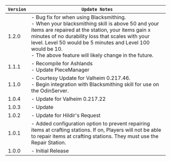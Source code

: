 | `Version` | `Update Notes`                                                                                                                                                                                                                                                                                                                      |
|-----------|-------------------------------------------------------------------------------------------------------------------------------------------------------------------------------------------------------------------------------------------------------------------------------------------------------------------------------------|
| 1.2.0     | - Bug fix for when using Blacksmithing.<br/> - When your blacksmithing skill is above 50 and your items are repaired at the station, your items gain x minutes of no durability loss that scales with your level. Level 50 would be 5 minutes and Level 100 would be 10.<br/> - The above feature will likely change in the future. |
| 1.1.1     | - Recompile for Ashlands<br/>- Update PieceManager                                                                                                                                                                                                                                                                                  |
| 1.1.0     | - Courtesy Update for Valheim 0.217.46.<br/>- Begin integration with Blacksmithing skill for use on the OdinServer.                                                                                                                                                                                                                 |
| 1.0.4     | - Update for Valheim 0.217.22                                                                                                                                                                                                                                                                                                       |
| 1.0.3     | - Update                                                                                                                                                                                                                                                                                                                            |
| 1.0.2     | - Update for Hildir's Request                                                                                                                                                                                                                                                                                                       |
| 1.0.1     | - Added configuration option to prevent repairing items at crafting stations. If on, Players will not be able to repair items at crafting stations. They must use the Repair Station.                                                                                                                                               |
| 1.0.0     | - Initial Release                                                                                                                                                                                                                                                                                                                   |